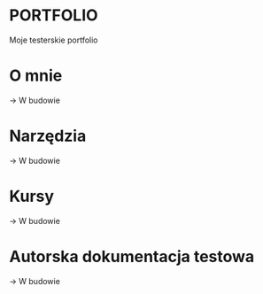 # PORTFOLIO
Moje testerskie portfolio

# O mnie
-> W budowie

# Narzędzia
-> W budowie

# Kursy
-> W budowie

# Autorska dokumentacja testowa
-> W budowie
